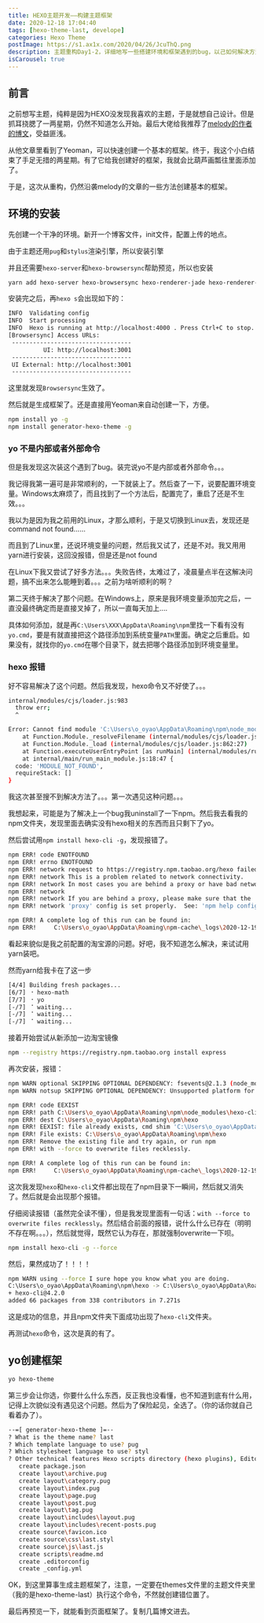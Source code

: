 ```yaml
---
title: HEXO主题开发——构建主题框架
date: 2020-12-18 17:04:40
tags: [hexo-theme-last, develope]
categories: Hexo Theme
postImage: https://s1.ax1x.com/2020/04/26/JcuThQ.png
description: 主题重构Day1-2，详细地写一些搭建环境和框架遇到的bug，以己如何解决方法。详细记录了一些开发时的心理状态作为日后的乐趣。
isCarousel: true
---
```


## 前言

之前想写主题，纯粹是因为HEXO没发现我喜欢的主题，于是就想自己设计。但是抓耳挠腮了一两星期，仍然不知道怎么开始。最后大佬给我推荐了[melody的作者的博文](https://molunerfinn.com/make-a-hexo-theme/#用Yeoman来生成主题结构)，受益匪浅。

从他文章里看到了Yeoman，可以快速创建一个基本的框架。终于，我这个小白结束了手足无措的两星期。有了它给我创建好的框架，我就会比葫芦画瓢往里面添加了。

于是，这次从重构，仍然沿袭melody的文章的一些方法创建基本的框架。

## 环境的安装

先创建一个干净的环境。新开一个博客文件，init文件，配置上传的地点。

由于主题还用`pug`和`stylus`渲染引擎，所以安装引擎

并且还需要`hexo-server`和`hexo-browsersync`帮助预览，所以也安装

```bash
yarn add hexo-server hexo-browsersync hexo-renderer-jade hexo-renderer-stylus
```

安装完之后，再`hexo s`会出现如下的：

```bash
INFO  Validating config
INFO  Start processing
INFO  Hexo is running at http://localhost:4000 . Press Ctrl+C to stop.
[Browsersync] Access URLs:
 ----------------------------------
          UI: http://localhost:3001
 ----------------------------------
 UI External: http://localhost:3001
 ----------------------------------
```

这里就发现`Browsersync`生效了。

然后就是生成框架了。还是直接用Yeoman来自动创建一下，方便。

```bash
npm install yo -g
npm install generator-hexo-theme -g
```

### yo 不是内部或者外部命令

但是我发现这次装这个遇到了bug。装完说yo不是内部或者外部命令。。。

我记得我第一遍可是非常顺利的，一下就装上了。然后查了一下，说要配置环境变量。Windows太麻烦了，而且找到了一个方法后，配置完了，重启了还是不生效。。。

我以为是因为我之前用的Linux，才那么顺利，于是又切换到Linux去，发现还是command not found……

而且到了Linux里，还说环境变量的问题，然后我又试了，还是不对。我又用用yarn进行安装，这回没报错，但是还是not found

在Linux下我又尝试了好多方法。。。失败告终，太难过了，凌晨量点半在这解决问题，搞不出来怎么能睡到着。。。之前为啥听顺利的啊？

第二天终于解决了那个问题。在Windows上，原来是我环境变量添加完之后，一直没最终确定而是直接叉掉了，所以一直每天加上….

具体如何添加，就是再`C:\Users\XXX\AppData\Roaming\npm`里找一下看有没有`yo.cmd`，要是有就直接把这个路径添加到系统变量`PATH`里面。确定之后重启。如果没有，就找你的`yo.cmd`在哪个目录下，就去把哪个路径添加到环境变量里。

### hexo 报错

好不容易解决了这个问题。然后我发现，hexo命令又不好使了。。。

```bash
internal/modules/cjs/loader.js:983
  throw err;
  ^

Error: Cannot find module 'C:\Users\o_oyao\AppData\Roaming\npm\node_modules\hexo-cli\bin\hexo'
    at Function.Module._resolveFilename (internal/modules/cjs/loader.js:980:15)
    at Function.Module._load (internal/modules/cjs/loader.js:862:27)
    at Function.executeUserEntryPoint [as runMain] (internal/modules/run_main.js:74:12)
    at internal/main/run_main_module.js:18:47 {
  code: 'MODULE_NOT_FOUND',
  requireStack: []
}
```

我这次甚至搜不到解决方法了。。。第一次遇见这种问题。。。

我想起来，可能是为了解决上一个bug我uninstall了一下npm。然后我去看我的npm文件夹，发现里面去确实没有hexo相关的东西而且只剩下了yo。

然后尝试用`npm install hexo-cli -g`，发现报错了。

```bash
npm ERR! code ENOTFOUND
npm ERR! errno ENOTFOUND
npm ERR! network request to https://registry.npm.taobao.org/hexo failed, reason: getaddrinfo ENOTFOUND registry.npm.taobao.org
npm ERR! network This is a problem related to network connectivity.
npm ERR! network In most cases you are behind a proxy or have bad network settings.
npm ERR! network
npm ERR! network If you are behind a proxy, please make sure that the
npm ERR! network 'proxy' config is set properly.  See: 'npm help config'

npm ERR! A complete log of this run can be found in:
npm ERR!     C:\Users\o_oyao\AppData\Roaming\npm-cache\_logs\2020-12-19T04_21_26_487Z-debug.log
```

看起来貌似是我之前配置的淘宝源的问题。好吧，我不知道怎么解决，来试试用yarn装吧。

然而yarn给我卡在了这一步

```bash
[4/4] Building fresh packages...
[6/7] ⠐ hexo-math
[7/7] ⠐ yo
[-/7] ⠈ waiting...
[-/7] ⠈ waiting...
[-/7] ⠈ waiting...
```

接着开始尝试从新添加一边淘宝镜像

```bash
npm --registry https://registry.npm.taobao.org install express
```

再次安装，报错：

```bash
npm WARN optional SKIPPING OPTIONAL DEPENDENCY: fsevents@2.1.3 (node_modules\hexo-cli\node_modules\fsevents):
npm WARN notsup SKIPPING OPTIONAL DEPENDENCY: Unsupported platform for fsevents@2.1.3: wanted {"os":"darwin","arch":"any"} (current: {"os":"win32","arch":"x64"})

npm ERR! code EEXIST
npm ERR! path C:\Users\o_oyao\AppData\Roaming\npm\node_modules\hexo-cli\bin\hexo
npm ERR! dest C:\Users\o_oyao\AppData\Roaming\npm\hexo
npm ERR! EEXIST: file already exists, cmd shim 'C:\Users\o_oyao\AppData\Roaming\npm\node_modules\hexo-cli\bin\hexo' -> 'C:\Users\o_oyao\AppData\Roaming\npm\hexo'
npm ERR! File exists: C:\Users\o_oyao\AppData\Roaming\npm\hexo
npm ERR! Remove the existing file and try again, or run npm
npm ERR! with --force to overwrite files recklessly.

npm ERR! A complete log of this run can be found in:
npm ERR!     C:\Users\o_oyao\AppData\Roaming\npm-cache\_logs\2020-12-19T04_32_40_565Z-debug.log
```

这次我发现`hexo`和`hexo-cli`文件都出现在了npm目录下一瞬间，然后就又消失了。然后就是会出现那个报错。

仔细阅读报错（虽然完全读不懂），但是我发现里面有一句话：`with --force to overwrite files recklessly`。然后结合前面的报错，说什么什么已存在（明明不存在啊。。。），然后就觉得，既然它认为存在，那就强制overwrite一下呗。

```bash
npm install hexo-cli -g --force
```

然后，果然成功了！！！！

```bash
npm WARN using --force I sure hope you know what you are doing.
C:\Users\o_oyao\AppData\Roaming\npm\hexo -> C:\Users\o_oyao\AppData\Roaming\npm\node_modules\hexo-cli\bin\hexo
+ hexo-cli@4.2.0
added 66 packages from 338 contributors in 7.271s
```

这是成功的信息，并且npm文件夹下面成功出现了`hexo-cli`文件夹。

再测试`hexo`命令，这次是真的有了。

## yo创建框架

```bash
yo hexo-theme
```

第三步会让你选，你要什么什么东西，反正我也没看懂，也不知道到底有什么用，记得上次貌似没有遇见这个问题。然后为了保险起见，全选了。（你的话你就自己看着办了）。

```bash
--=[ generator-hexo-theme ]=--
? What is the theme name? last
? Which template language to use? pug
? Which stylesheet language to use? styl
? Other technical features Hexo scripts directory (hexo plugins), EditorConfig file .editorconfig, node npm package.json
   create package.json
   create layout\archive.pug
   create layout\category.pug
   create layout\index.pug
   create layout\page.pug
   create layout\post.pug
   create layout\tag.pug
   create layout\includes\layout.pug
   create layout\includes\recent-posts.pug
   create source\favicon.ico
   create source\css\last.styl
   create source\js\last.js
   create scripts\readme.md
   create .editorconfig
   create _config.yml
```

OK，到这里算事生成主题框架了，注意，一定要在themes文件里的主题文件夹里（我的是hexo-theme-last）执行这个命令，不然就创建错位置了。

最后再预览一下，就能看到页面框架了。复制几篇博文进去。